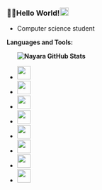 ### 👋✨Hello World!<code><img height="18" width="20" src="https://joaocouto-espinho.com/img-places/globe-rotat.gif"></code>

- Computer science student 

<!--
**nayaranunes/nayaranunes** is a ✨ _special_ ✨ repository because its `README.md` (this file) appears on your GitHub profile.
-->

<p><strong>Languages and Tools:<p><strong>

<ul>
  
  ![Nayara GitHub Stats](https://github-readme-stats.vercel.app/api?username=nayaranunes&show_icons=true)
  
  <li><code><img height="30" src="https://cdn.iconscout.com/icon/free/png-256/java-23-225999.png"></code></li>
  <li><code><img height="30" src="https://cdn.iconscout.com/icon/free/png-512/c-programming-569564.png"></code></li>
  <li><code><img height="30" src="https://cdn.iconscout.com/icon/free/png-512/docker-226091.png"></code></li>
  <li><code><img height="30" src="https://cdn.iconscout.com/icon/free/png-512/postgresql-5-569524.png"></code></li>
  <li><code><img height="30" src="https://chocolatey.org/content/packageimages/vscode-spring-boot.1.19.0.png"></code></li>
  <li><code><img height="30" src="https://docs.spring.io/spring/docs/current/spring-framework-reference/pdf/favicon.ico"></code></li>
  <li><code><img height="30" src="https://cdn.iconscout.com/icon/free/png-256/github-170-1175028.png"></code></li>
  <li><code><img height="30" src="https://cdn.iconscout.com/icon/free/png-256/intellij-idea-569199.png"></code></li>
  

</ul>

